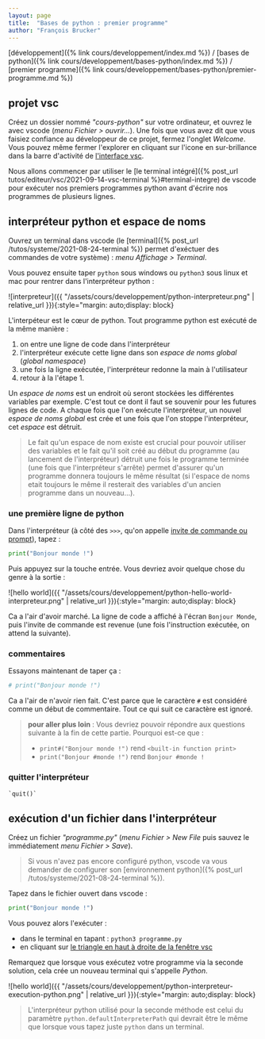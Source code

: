 ```yaml
---
layout: page
title:  "Bases de python : premier programme"
author: "François Brucker"
---
```


[développement]({% link cours/developpement/index.md %}) / [bases de python]({% link cours/developpement/bases-python/index.md %}) / [premier programme]({% link cours/developpement/bases-python/premier-programme.md %})


## projet vsc

Créez un dossier nommé *"cours-python"* sur votre ordinateur, et ouvrez le avec vscode (*menu Fichier > ouvrir...*). Une fois que vous avez dit que vous faisiez confiance au développeur de ce projet, fermez l'onglet *Welcome*. Vous pouvez même fermer l'explorer en cliquant sur l'icone en sur-brillance dans la barre d'activité de [l'interface vsc](https://code.visualstudio.com/docs/getstarted/userinterface).

Nous allons commencer par utiliser le [le terminal intégré]({% post_url tutos/editeur/vsc/2021-09-14-vsc-terminal %}#terminal-integre) de vscode pour exécuter nos premiers programmes python avant d'écrire nos programmes de plusieurs lignes.

## interpréteur python et espace de noms

Ouvrez un terminal dans vscode (le [terminal]({% post_url /tutos/systeme/2021-08-24-terminal %}) permet d'exéctuer des commandes de votre système) : *menu Affichage > Terminal*.

Vous pouvez ensuite taper `python` sous windows ou `python3` sous linux et mac pour rentrer dans l'interpréteur python :

![interpreteur]({{ "/assets/cours/developpement/python-interpreteur.png" | relative_url }}){:style="margin: auto;display: block}

L'interpéteur est le cœur de python. Tout programme python est exécuté de la même manière :

1. on entre une ligne de code dans l'interpréteur
2. l'interpréteur exécute cette ligne dans son *espace de noms global* (*global namespace*)
3. une fois la ligne exécutée, l'interpréteur redonne la main à l'utilisateur
4. retour à la l'étape 1.

Un *espace de noms* est un endroit où seront stockées les différentes variables par exemple. C'est tout ce dont il faut se souvenir pour les futures lignes de code. A chaque fois que l'on exécute l'interpréteur, un nouvel *espace de noms global* est crée et une fois que l'on stoppe l'interpréteur, cet *espace* est détruit.

> Le fait qu'un espace de nom existe est crucial pour pouvoir utiliser des variables et le fait qu'il soit créé au début du programme (au lancement de l'interpréteur) détruit une fois le programme terminée (une fois que l'interpréteur s'arrête) permet d'assurer qu'un programme donnera toujours le même résultat (si l'espace de noms etait toujours le même il resterait des variables d'un ancien programme dans un nouveau...).

### une première ligne de python

Dans l'interpréteur (à côté des `>>>`, qu'on appelle [invite de commande ou prompt](https://fr.wikipedia.org/wiki/Interface_en_ligne_de_commande)), tapez :

```python
print("Bonjour monde !")
```

Puis appuyez sur la touche entrée. Vous devriez avoir quelque chose du genre à la sortie :

![hello world]({{ "/assets/cours/developpement/python-hello-world-interpreteur.png" | relative_url }}){:style="margin: auto;display: block}

Ca a l'air d'avoir marché. La ligne de code a affiché à l'écran `Bonjour Monde`, puis l'invite de commande est revenue (une fois l'instruction exécutée, on attend la suivante).

### commentaires

Essayons maintenant de taper ça :

```python
# print("Bonjour monde !")
```

Ca a l'air de n'avoir rien fait. C'est parce que le caractère `#` est considéré comme un début de commentaire. Tout ce qui suit ce caractère est ignoré.

> **pour aller plus loin** :
> Vous devriez pouvoir répondre aux questions suivante à la fin de cette partie. Pourquoi est-ce que :
>
> * `print#("Bonjour monde !")` rend `<built-in function print>`
> * `print("Bonjour #monde !")` rend `Bonjour #monde !`

### quitter l'interpréteur

```python
`quit()`
```

## exécution d'un fichier dans l'interpréteur

Créez un fichier *"programme.py"* (*menu Fichier > New File* puis sauvez le immédiatement *menu Fichier > Save*).

> Si vous n'avez pas encore configuré python, vscode va vous demander de configurer son [environnement python]({% post_url /tutos/systeme/2021-08-24-terminal %}).

Tapez dans le fichier ouvert  dans vscode :

```python
print("Bonjour monde !")
```

Vous pouvez alors l'exécuter :

* dans le terminal en tapant : `python3 programme.py`
* en cliquant sur [le triangle en haut à droite de la fenêtre vsc](https://code.visualstudio.com/docs/python/python-tutorial#_run-hello-world)

Remarquez que lorsque vous exécutez votre programme via la seconde solution, cela crée un nouveau terminal qui s'appelle *Python*.

![hello world]({{ "/assets/cours/developpement/python-interpreteur-execution-python.png" | relative_url }}){:style="margin: auto;display: block}

> L'interpréteur python utilisé pour la seconde méthode est celui du paramètre `python.defaultInterpreterPath` qui devrait être le même que lorsque vous tapez juste `python` dans un terminal.

